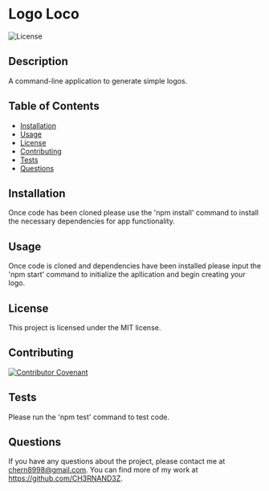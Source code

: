 
 # Logo Loco

![License](https://img.shields.io/badge/license-MIT-green.svg)

## Description

A command-line application to generate simple logos.

## Table of Contents

- [Installation](#installation)
- [Usage](#usage)
- [License](#license)
- [Contributing](#contributing)
- [Tests](#tests)
- [Questions](#questions)

## Installation

Once code has been cloned please use the 'npm install' command to install the necessary dependencies for app functionality.

## Usage

Once code is cloned and dependencies have been installed please input the 'npm start' command to initialize the apllication and begin creating your logo.

## License

This project is licensed under the MIT license.

## Contributing

[![Contributor Covenant](https://img.shields.io/badge/Contributor%20Covenant-2.1-4baaaa.svg)](code_of_conduct.md)

## Tests

Please run the 'npm test' command to test code.

## Questions

If you have any questions about the project, please contact me at chern8998@gmail.com. You can find more of my work at https://github.com/CH3RNAND3Z.
